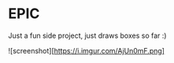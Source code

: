 # EPIC
Just a fun side project, just draws boxes so far :)

![screenshot][https://i.imgur.com/AjUn0mF.png]